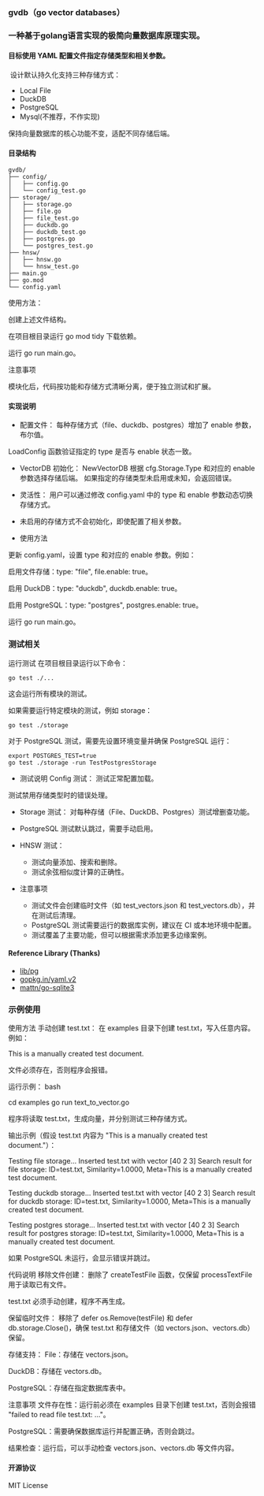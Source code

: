### gvdb（go vector databases）

### 一种基于golang语言实现的极简向量数据库原理实现。

#### 目标使用 YAML 配置文件指定存储类型和相关参数。

 设计默认持久化支持三种存储方式：
* Local File
* DuckDB
* PostgreSQL
* Mysql(不推荐，不作实现)

保持向量数据库的核心功能不变，适配不同存储后端。

#### 目录结构

```
gvdb/
├── config/
│   ├── config.go
│   └── config_test.go
├── storage/
│   ├── storage.go
│   ├── file.go
│   ├── file_test.go
│   ├── duckdb.go
│   ├── duckdb_test.go
│   ├── postgres.go
│   └── postgres_test.go
├── hnsw/
│   ├── hnsw.go
│   └── hnsw_test.go
├── main.go
├── go.mod
└── config.yaml
```

使用方法：

创建上述文件结构。

在项目根目录运行 go mod tidy 下载依赖。

运行 go run main.go。

注意事项

模块化后，代码按功能和存储方式清晰分离，便于独立测试和扩展。

#### 实现说明

* 配置文件：
每种存储方式（file、duckdb、postgres）增加了 enable 参数，布尔值。

LoadConfig 函数验证指定的 type 是否与 enable 状态一致。

* VectorDB 初始化：
NewVectorDB 根据 cfg.Storage.Type 和对应的 enable 参数选择存储后端。
如果指定的存储类型未启用或未知，会返回错误。

* 灵活性：
用户可以通过修改 config.yaml 中的 type 和 enable 参数动态切换存储方式。

* 未启用的存储方式不会初始化，即使配置了相关参数。

* 使用方法

更新 config.yaml，设置 type 和对应的 enable 参数。例如：

启用文件存储：type: "file", file.enable: true。

启用 DuckDB：type: "duckdb", duckdb.enable: true。

启用 PostgreSQL：type: "postgres", postgres.enable: true。

运行 go run main.go。

### 测试相关
运行测试
在项目根目录运行以下命令：
```
go test ./...
```

这会运行所有模块的测试。

如果需要运行特定模块的测试，例如 storage：
```
go test ./storage
```

对于 PostgreSQL 测试，需要先设置环境变量并确保 PostgreSQL 运行：
```
export POSTGRES_TEST=true
go test ./storage -run TestPostgresStorage
````

* 测试说明
Config 测试：
测试正常配置加载。

测试禁用存储类型时的错误处理。

* Storage 测试：
对每种存储（File、DuckDB、Postgres）测试增删查功能。

* PostgreSQL 测试默认跳过，需要手动启用。

* HNSW 测试：
  - 测试向量添加、搜索和删除。
  - 测试余弦相似度计算的正确性。

* 注意事项
  - 测试文件会创建临时文件（如 test_vectors.json 和 test_vectors.db），并在测试后清理。
  - PostgreSQL 测试需要运行的数据库实例，建议在 CI 或本地环境中配置。
  - 测试覆盖了主要功能，但可以根据需求添加更多边缘案例。


#### Reference Library (Thanks)
* [lib/pg](https://github.com/lib/pq)
* [gopkg.in/yaml.v2](https://gopkg.in/yaml.v2)
* [mattn/go-sqlite3](https://github.com/mattn/go-sqlite3)

### 示例使用

使用方法
手动创建 test.txt：
在 examples 目录下创建 test.txt，写入任意内容。例如：

This is a manually created test document.

文件必须存在，否则程序会报错。

运行示例：
bash

cd examples
go run text_to_vector.go

程序将读取 test.txt，生成向量，并分别测试三种存储方式。

输出示例（假设 test.txt 内容为 "This is a manually created test document."）：

Testing file storage...
Inserted test.txt with vector [40 2 3]
Search result for file storage: ID=test.txt, Similarity=1.0000, Meta=This is a manually created test document.

Testing duckdb storage...
Inserted test.txt with vector [40 2 3]
Search result for duckdb storage: ID=test.txt, Similarity=1.0000, Meta=This is a manually created test document.

Testing postgres storage...
Inserted test.txt with vector [40 2 3]
Search result for postgres storage: ID=test.txt, Similarity=1.0000, Meta=This is a manually created test document.

如果 PostgreSQL 未运行，会显示错误并跳过。

代码说明
移除文件创建：
删除了 createTestFile 函数，仅保留 processTextFile 用于读取已有文件。

test.txt 必须手动创建，程序不再生成。

保留临时文件：
移除了 defer os.Remove(testFile) 和 defer db.storage.Close()，确保 test.txt 和存储文件（如 vectors.json、vectors.db）保留。

存储支持：
File：存储在 vectors.json。

DuckDB：存储在 vectors.db。

PostgreSQL：存储在指定数据库表中。

注意事项
文件存在性：运行前必须在 examples 目录下创建 test.txt，否则会报错 "failed to read file test.txt: ..."。

PostgreSQL：需要确保数据库运行并配置正确，否则会跳过。

结果检查：运行后，可以手动检查 vectors.json、vectors.db 等文件内容。



#### 开源协议
MIT License
